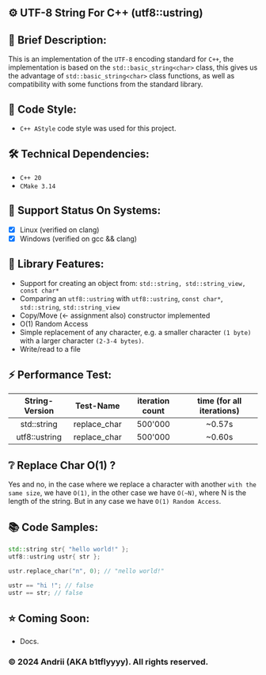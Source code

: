 ## ⚙️ UTF-8 String For C++ (utf8::ustring)

## 📜 Brief Description:
This is an implementation of the `UTF-8` encoding standard for `C++`, the implementation is based on the `std::basic_string<char>` class, this gives us the advantage of `std::basic_string<char>` class functions, as well as compatibility with some functions from the standard library.

## 📝 Code Style:
- `C++ AStyle` code style was used for this project.

## 🛠 Technical Dependencies:
- `C++ 20`
- `CMake 3.14`

## 🔗 Support Status On Systems:
- [X] Linux (verified on clang)
- [X] Windows (verified on gcc && clang)

## 💫 Library Features:
- Support for creating an object from: `std::string, std::string_view, const char*`
- Comparing an `utf8::ustring` with `utf8::ustring`, `const char*`, `std::string`, `std::string_view`
- Copy/Move (<- assignment also) constructor implemented 
- O(1) Random Access
- Simple replacement of any character, e.g. a smaller character `(1 byte)` with a larger character `(2-3-4 bytes)`.
- Write/read to a file

## ⚡️ Performance Test:
| String-Version |        Test-Name        | iteration count | time (for all iterations) | 
|:--------------:|:-----------------------:|:---------------:|:-------------------------:|
|  std::string   |      replace_char       |     500'000     |          ~0.57s           |                          
| utf8::ustring  |      replace_char       |     500'000     |          ~0.60s           |

## ❔ Replace Char O(1) ?
Yes and no, in the case where we replace a character with another `with the same size`, we have `O(1)`, in the other case we have `O(~N)`, where N is the length of the string.
But in any case we have `O(1) Random Access`.

## 📚 Code Samples:
```cpp
std::string str{ "hello world!" };
utf8::ustring ustr{ str };

ustr.replace_char("п", 0); // "пello world!"

ustr == "hi !"; // false
ustr == str; // false
```

## ⭐️ Coming Soon:
- Docs.

### © 2024 Andrii (AKA b1tflyyyy). All rights reserved.
